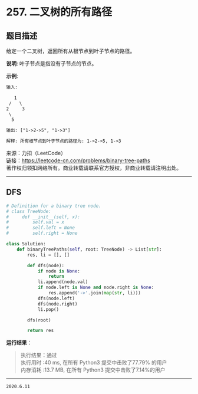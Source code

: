 # 257. 二叉树的所有路径

## 题目描述

给定一个二叉树，返回所有从根节点到叶子节点的路径。

**说明**: 叶子节点是指没有子节点的节点。

**示例**:

```txt
输入:

   1
 /   \
2     3
 \
  5

输出: ["1->2->5", "1->3"]

解释: 所有根节点到叶子节点的路径为: 1->2->5, 1->3
```

来源：力扣（LeetCode）  
链接：<https://leetcode-cn.com/problems/binary-tree-paths>  
著作权归领扣网络所有。商业转载请联系官方授权，非商业转载请注明出处。

---

## DFS

```python
# Definition for a binary tree node.
# class TreeNode:
#     def __init__(self, x):
#         self.val = x
#         self.left = None
#         self.right = None

class Solution:
    def binaryTreePaths(self, root: TreeNode) -> List[str]:
        res, li = [], []

        def dfs(node):
            if node is None:
                return
            li.append(node.val)
            if node.left is None and node.right is None:
                res.append('->'.join(map(str, li)))
            dfs(node.left)
            dfs(node.right)
            li.pop()

        dfs(root)

        return res

```

**运行结果**：

> 执行结果：通过  
> 执行用时 :40 ms, 在所有 Python3 提交中击败了77.79% 的用户  
> 内存消耗 :13.7 MB, 在所有 Python3 提交中击败了7.14%的用户

---

`2020.6.11`
